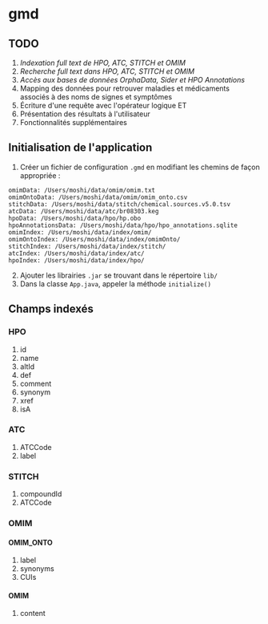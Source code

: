 # gmd

## TODO
1. _Indexation full text de HPO, ATC, STITCH et OMIM_
2. _Recherche full text dans HPO, ATC, STITCH et OMIM_
3. _Accès aux bases de données OrphaData, Sider et HPO Annotations_
4. Mapping des données pour retrouver maladies et médicaments associés à des noms de signes et symptômes
5. Écriture d'une requête avec l'opérateur logique ET
6. Présentation des résultats à l'utilisateur
7. Fonctionnalités supplémentaires

## Initialisation de l'application
1. Créer un fichier de configuration ```.gmd``` en modifiant les chemins de façon appropriée :
```
omimData: /Users/moshi/data/omim/omim.txt
omimOntoData: /Users/moshi/data/omim/omim_onto.csv
stitchData: /Users/moshi/data/stitch/chemical.sources.v5.0.tsv
atcData: /Users/moshi/data/atc/br08303.keg
hpoData: /Users/moshi/data/hpo/hp.obo
hpoAnnotationsData: /Users/moshi/data/hpo/hpo_annotations.sqlite
omimIndex: /Users/moshi/data/index/omim/
omimOntoIndex: /Users/moshi/data/index/omimOnto/
stitchIndex: /Users/moshi/data/index/stitch/
atcIndex: /Users/moshi/data/index/atc/
hpoIndex: /Users/moshi/data/index/hpo/
```
2. Ajouter les librairies ```.jar``` se trouvant dans le répertoire ```lib/```
3. Dans la classe ```App.java```, appeler la méthode ```initialize()```

## Champs indexés

### HPO
1. id
2. name
3. altId
4. def
5. comment
6. synonym
7. xref
8. isA

### ATC
1. ATCCode
2. label

### STITCH
1. compoundId
2. ATCCode

### OMIM

#### OMIM_ONTO
1. label
2. synonyms
3. CUIs

#### OMIM
1. content